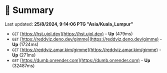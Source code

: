 # 📖 Summary
Last updated: **25/8/2024, 9:14:06 PTG "Asia/Kuala_Lumpur"**

- `GET` [https://hst.ujol.dev](https://hst.ujol.dev) - **Up** (479ms)
- `GET` [https://reddviz.deno.dev/gimme](https://reddviz.deno.dev/gimme) - **Up** (1724ms)
- `GET` [https://reddviz.amar.kim/gimme](https://reddviz.amar.kim/gimme) - **Up** (271ms)
- `GET` [https://dumb.onrender.com](https://dumb.onrender.com) - **Up** (32487ms)
